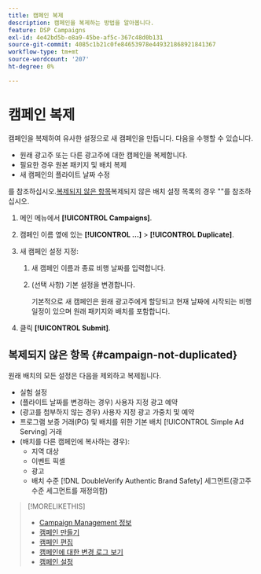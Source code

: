```yaml
---
title: 캠페인 복제
description: 캠페인을 복제하는 방법을 알아봅니다.
feature: DSP Campaigns
exl-id: 4e42bd5b-e8a9-45be-af5c-367c48d0b131
source-git-commit: 4085c1b21c0fe84653978e449321868921841367
workflow-type: tm+mt
source-wordcount: '207'
ht-degree: 0%

---
```


# 캠페인 복제

<!-- Some placements don't have this option. Clarify which placement types aren't eligible -- is it PG placements, or all placements using private inventory? And anything else? -->

캠페인을 복제하여 유사한 설정으로 새 캠페인을 만듭니다. 다음을 수행할 수 있습니다.

* 원래 광고주 또는 다른 광고주에 대한 캠페인을 복제합니다.
* 필요한 경우 원본 패키지 및 배치 복제
* 새 캠페인의 플라이트 날짜 수정

를 참조하십시오.[복제되지 않은 항목](#campaign-not-duplicated)복제되지 않은 배치 설정 목록의 경우 &quot;&quot;를 참조하십시오.

1. 메인 메뉴에서 **[!UICONTROL Campaigns]**.

1. 캠페인 이름 옆에 있는 **[!UICONTROL ...]** > **[!UICONTROL Duplicate]**.

1. 새 캠페인 설정 지정:

   1. 새 캠페인 이름과 종료 비행 날짜를 입력합니다.

   1. (선택 사항) 기본 설정을 변경합니다.

      기본적으로 새 캠페인은 원래 광고주에게 할당되고 현재 날짜에 시작되는 비행 일정이 있으며 원래 패키지와 배치를 포함합니다.

1. 클릭 **[!UICONTROL Submit]**.

## 복제되지 않은 항목 {#campaign-not-duplicated}

원래 배치의 모든 설정은 다음을 제외하고 복제됩니다.

* 실험 설정
* (플라이트 날짜를 변경하는 경우) 사용자 지정 광고 예약
* (광고를 첨부하지 않는 경우) 사용자 지정 광고 가중치 및 예약
* 프로그램 보증 거래(PG) 및 배치를 위한 기본 배치 [!UICONTROL Simple Ad Serving] 거래
* (배치를 다른 캠페인에 복사하는 경우):
   * 지역 대상
   * 이벤트 픽셀
   * 광고
   * 배치 수준 [!DNL DoubleVerify Authentic Brand Safety] 세그먼트(광고주 수준 세그먼트를 재정의함)

>[!MORELIKETHIS]
>
>* [Campaign Management 정보](campaign-about.md)
>* [캠페인 만들기](campaign-create.md)
>* [캠페인 편집](campaign-edit.md)
>* [캠페인에 대한 변경 로그 보기](campaign-change-log.md)
>* [캠페인 설정](campaign-settings.md)

